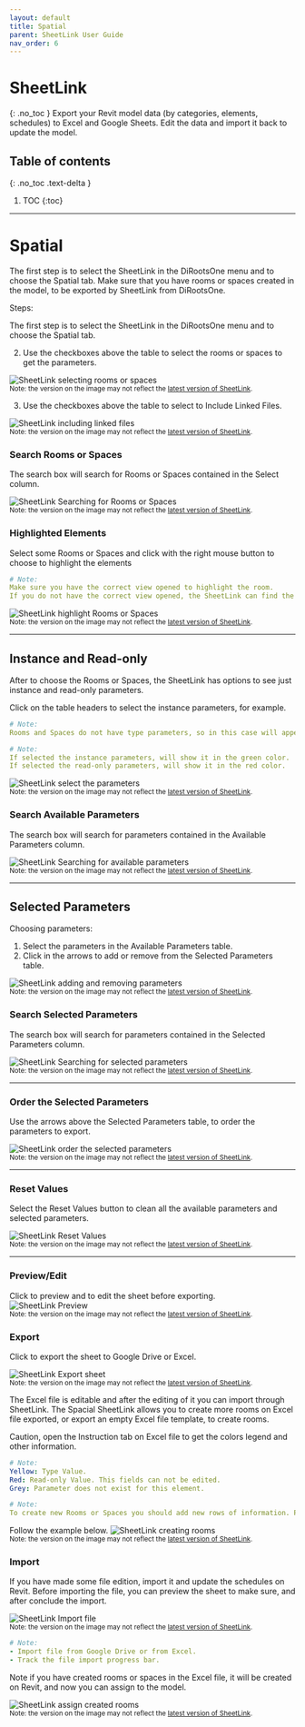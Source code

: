 ```yaml
---
layout: default
title: Spatial
parent: SheetLink User Guide
nav_order: 6
---
```


# SheetLink
{: .no_toc }
Export your Revit model data (by categories, elements, schedules) to Excel and Google Sheets. Edit the data and import it back to update the model.
## Table of contents
{: .no_toc .text-delta }

1. TOC
{:toc}

---

# Spatial

The first step is to select the SheetLink in the DiRootsOne menu and to choose the Spatial tab.
Make sure that you have rooms or spaces created in the model, to be exported by SheetLink from DiRootsOne. 

Steps:

The first step is to select the SheetLink in the DiRootsOne menu and to choose the Spatial tab.

2. Use the checkboxes above the table to select the rooms or spaces to get the parameters.

![SheetLink selecting rooms or spaces](../../assets\images\SH-Sp-SelectRooms.gif)  
<sub>Note: the version on the image may not reflect the [latest version of SheetLink](https://diroots.com/revit-plugins/revit-to-excel-sheetlink/).</sub>

3. Use the checkboxes above the table to select to Include Linked Files.

![SheetLink including linked files](../../assets\images\SH-Sp-IncludeLinked.png)  
<sub>Note: the version on the image may not reflect the [latest version of SheetLink](https://diroots.com/revit-plugins/revit-to-excel-sheetlink/).</sub>

### Search Rooms or Spaces

The search box will search for Rooms or Spaces contained in the Select column.

![SheetLink Searching for Rooms or Spaces](../../assets\images\SH-Sp-SearchRoom.gif)  
<sub>Note: the version on the image may not reflect the [latest version of SheetLink](https://diroots.com/revit-plugins/revit-to-excel-sheetlink/).</sub>

### Highlighted Elements

Select some Rooms or Spaces and click with the right mouse button to choose to highlight the elements

```yaml
# Note:  
Make sure you have the correct view opened to highlight the room.
If you do not have the correct view opened, the SheetLink can find the view, but could take a long time.
```

![SheetLink highlight Rooms or Spaces](../../assets\images\SH-Sp-Higlight.gif)  
<sub>Note: the version on the image may not reflect the [latest version of SheetLink](https://diroots.com/revit-plugins/revit-to-excel-sheetlink/).</sub>

---

## Instance and Read-only

After to choose the Rooms or Spaces, the SheetLink has options to see just instance and read-only parameters.

Click on the table headers to select the instance parameters, for example.

```yaml
# Note:  
Rooms and Spaces do not have type parameters, so in this case will appear just the instance and read-only options.
```

```yaml
# Note:  
If selected the instance parameters, will show it in the green color.
If selected the read-only parameters, will show it in the red color.
```
  
![SheetLink select the parameters](../../assets\images\SH-Sp-Instance.gif)  
<sub>Note: the version on the image may not reflect the [latest version of SheetLink](https://diroots.com/revit-plugins/revit-to-excel-sheetlink/).</sub>

### Search Available Parameters

The search box will search for parameters contained in the Available Parameters column.  

![SheetLink Searching for available parameters](../../assets\images\SH-Sp-SearchParam.gif)  
<sub>Note: the version on the image may not reflect the [latest version of SheetLink](https://diroots.com/revit-plugins/revit-to-excel-sheetlink/).</sub>

---

## Selected Parameters

Choosing parameters:
1. Select the parameters in the Available Parameters table.
2. Click in the arrows to add or remove from the Selected Parameters table.


![SheetLink adding and removing parameters](../../assets\images\SH-Sp-AddRemove.gif)  
<sub>Note: the version on the image may not reflect the [latest version of SheetLink](https://diroots.com/revit-plugins/revit-to-excel-sheetlink/).</sub>

### Search Selected Parameters

The search box will search for parameters contained in the Selected Parameters column.  

![SheetLink Searching for selected parameters](../../assets\images\SH-Sp-SearchSelected.gif)  
<sub>Note: the version on the image may not reflect the [latest version of SheetLink](https://diroots.com/revit-plugins/revit-to-excel-sheetlink/).</sub>

---

### Order the Selected Parameters

Use the arrows above the Selected Parameters table, to order the parameters to export.  

![SheetLink order the selected parameters](../../assets\images\SH-Sp-Order.gif)  
<sub>Note: the version on the image may not reflect the [latest version of SheetLink](https://diroots.com/revit-plugins/revit-to-excel-sheetlink/).</sub>

---

### Reset Values

Select the Reset Values button to clean all the available parameters and selected parameters.

![SheetLink Reset Values](../../assets\images\SH-Sp-Reset.png)  
<sub>Note: the version on the image may not reflect the [latest version of SheetLink](https://diroots.com/revit-plugins/revit-to-excel-sheetlink/).</sub>

---

### Preview/Edit

Click to preview and to edit the sheet before exporting.
![SheetLink Preview](../../assets\images\SH-Sp-Preview.gif)  
<sub>Note: the version on the image may not reflect the [latest version of SheetLink](https://diroots.com/revit-plugins/revit-to-excel-sheetlink/).</sub>

### Export

Click to export the sheet to Google Drive or Excel.

![SheetLink Export sheet](../../assets\images\SH-Sp-Export.png)  
<sub>Note: the version on the image may not reflect the [latest version of SheetLink](https://diroots.com/revit-plugins/revit-to-excel-sheetlink/).</sub>

The Excel file is editable and after the editing of it you can import through SheetLink. The Spacial SheetLink allows you to create more rooms on Excel file exported, or export an empty Excel file template, to create rooms.

Caution, open the Instruction tab on Excel file to get the colors legend and other information. 

```yaml
# Note:
Yellow: Type Value.
Red: Read-only Value. This fields can not be edited.
Grey: Parameter does not exist for this element.
```

```yaml
# Note:
To create new Rooms or Spaces you should add new rows of information. Provide a minimum of Number, Name, and Phase parameter values to create correctly Rooms and Spaces. Please don’t input values to the GUID(hidden) and Element ID columns for new rows. Revit will automatically assign GUID and Element ID when elements are created.
```

Follow the example below.
![SheetLink creating rooms](../../assets\images\SH-Sp-CreateRooms.png)  
<sub>Note: the version on the image may not reflect the [latest version of SheetLink](https://diroots.com/revit-plugins/revit-to-excel-sheetlink/).</sub>

### Import

If you have made some file edition, import it and update the schedules on Revit. Before importing the file, you can preview the sheet to make sure, and after conclude the import.

![SheetLink Import file](../../assets\images\SH-Sc-Import.png)  
<sub>Note: the version on the image may not reflect the [latest version of SheetLink](https://diroots.com/revit-plugins/revit-to-excel-sheetlink/).</sub>

```yaml
# Note:  
- Import file from Google Drive or from Excel.
- Track the file import progress bar.
```

Note if you have created rooms or spaces in the Excel file, it will be created on Revit, and now you can assign to the model.

![SheetLink assign created rooms](../../assets\images\SH-Sp-CreateRoom.gif)  
<sub>Note: the version on the image may not reflect the [latest version of SheetLink](https://diroots.com/revit-plugins/revit-to-excel-sheetlink/).</sub>

